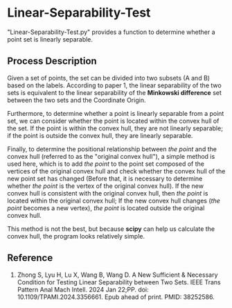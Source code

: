 # Linear-Separability-Test
"Linear-Separability-Test.py" provides a function to determine whether a point set is linearly separable.

## Process Description
Given a set of points, the set can be divided into two subsets (A and B) based on the labels. According to paper 1, the linear separability of the two sets is equivalent to the linear separability of the **Minkowski difference** set between the two sets and the Coordinate Origin.

Furthermore, to determine whether a point is linearly separable from a point set, we can consider whether the point is located within the convex hull of the set. If the point is within the convex hull, they are not linearly separable; if the point is outside the convex hull, they are linearly separable.

Finally, to determine the positional relationship between _the point_ and the convex hull (referred to as the "original convex hull"), a simple method is used here, which is to add _the point_ to the point set composed of the vertices of the original convex hull and check whether the convex hull of the new point set has changed (Before that, it is necessary to determine whether _the point_ is the vertex of the original convex hull). If the new convex hull is consistent with the original convex hull, then _the point_ is located within the original convex hull; If the new convex hull changes (_the point_ becomes a new vertex), _the point_ is located outside the original convex hull.

This method is not the best, but because **scipy** can help us calculate the convex hull, the program looks relatively simple.

## Reference
1. Zhong S, Lyu H, Lu X, Wang B, Wang D. A New Sufficient & Necessary Condition for Testing Linear Separability between Two Sets. IEEE Trans Pattern Anal Mach Intell. 2024 Jan 22;PP. doi: 10.1109/TPAMI.2024.3356661. Epub ahead of print. PMID: 38252586.
